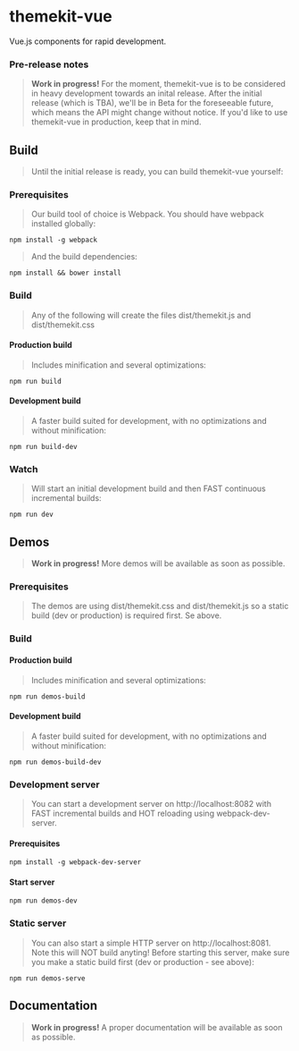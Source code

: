 # themekit-vue

Vue.js components for rapid development.

### Pre-release notes

> **Work in progress!** For the moment, themekit-vue is to be considered in heavy development towards an inital release. After the initial release (which is TBA), we'll be in Beta for the foreseeable future, which means the API might change without notice. If you'd like to use themekit-vue in production, keep that in mind.

## Build

> Until the initial release is ready, you can build themekit-vue yourself:

### Prerequisites

> Our build tool of choice is Webpack. You should have webpack installed globally:

	npm install -g webpack

> And the build dependencies:

	npm install && bower install
	
### Build

> Any of the following will create the files dist/themekit.js and dist/themekit.css

#### Production build

> Includes minification and several optimizations:

	npm run build

#### Development build

> A faster build suited for development, with no optimizations and without minification:

	npm run build-dev
	
### Watch

> Will start an initial development build and then FAST continuous incremental builds:

	npm run dev
	
## Demos

> **Work in progress!** More demos will be available as soon as possible.

### Prerequisites

> The demos are using dist/themekit.css and dist/themekit.js so a static build (dev or production) is required first. Se above.

### Build

#### Production build

> Includes minification and several optimizations:

	npm run demos-build

#### Development build

> A faster build suited for development, with no optimizations and without minification:

	npm run demos-build-dev
	
### Development server

> You can start a development server on http://localhost:8082 with FAST incremental builds and HOT reloading using webpack-dev-server. 

#### Prerequisites

	npm install -g webpack-dev-server
	
#### Start server

	npm run demos-dev
	
### Static server

> You can also start a simple HTTP server on http://localhost:8081. Note this will NOT build anyting! Before starting this server, make sure you make a static build first (dev or production - see above):

	npm run demos-serve
	
## Documentation

> **Work in progress!** A proper documentation will be available as soon as possible.